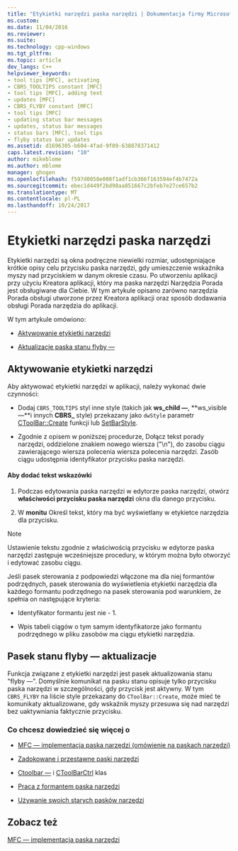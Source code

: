 ```yaml
---
title: "Etykietki narzędzi paska narzędzi | Dokumentacja firmy Microsoft"
ms.custom: 
ms.date: 11/04/2016
ms.reviewer: 
ms.suite: 
ms.technology: cpp-windows
ms.tgt_pltfrm: 
ms.topic: article
dev_langs: C++
helpviewer_keywords:
- tool tips [MFC], activating
- CBRS_TOOLTIPS constant [MFC]
- tool tips [MFC], adding text
- updates [MFC]
- CBRS_FLYBY constant [MFC]
- tool tips [MFC]
- updating status bar messages
- updates, status bar messages
- status bars [MFC], tool tips
- flyby status bar updates
ms.assetid: d1696305-b604-4fad-9f09-638878371412
caps.latest.revision: "10"
author: mikeblome
ms.author: mblome
manager: ghogen
ms.openlocfilehash: f597d0058e008f1adf1cb366f163594ef4b7472a
ms.sourcegitcommit: ebec1d449f2bd98aa851667c2bfeb7e27ce657b2
ms.translationtype: MT
ms.contentlocale: pl-PL
ms.lasthandoff: 10/24/2017
---
```

# <a name="toolbar-tool-tips"></a>Etykietki narzędzi paska narzędzi
Etykietki narzędzi są okna podręczne niewielki rozmiar, udostępniające krótkie opisy celu przycisku paska narzędzi, gdy umieszczenie wskaźnika myszy nad przyciskiem w danym okresie czasu. Po utworzeniu aplikacji przy użyciu Kreatora aplikacji, który ma paska narzędzi Narzędzia Porada jest obsługiwane dla Ciebie. W tym artykule opisano zarówno narzędzia Porada obsługi utworzone przez Kreatora aplikacji oraz sposób dodawania obsługi Porada narzędzia do aplikacji.  
  
 W tym artykule omówiono:  
  
-   [Aktywowanie etykietki narzędzi](#_core_activating_tool_tips)  
  
-   [Aktualizacje paska stanu flyby —](#_core_fly_by_status_bar_updates)  
  
##  <a name="_core_activating_tool_tips"></a>Aktywowanie etykietki narzędzi  
 Aby aktywować etykietki narzędzi w aplikacji, należy wykonać dwie czynności:  
  
-   Dodaj `CBRS_TOOLTIPS` styl inne style (takich jak **ws_child —**, **ws_visible —**i innych **CBRS_** style) przekazany jako `dwStyle` parametr [ CToolBar::Create](../mfc/reference/ctoolbar-class.md#create) funkcji lub [SetBarStyle](../mfc/reference/ccontrolbar-class.md#setbarstyle).  
  
-   Zgodnie z opisem w poniższej procedurze, Dołącz tekst porady narzędzi, oddzielone znakiem nowego wiersza ("\n"), do zasobu ciągu zawierającego wiersza polecenia wiersza polecenia narzędzi. Zasób ciągu udostępnia identyfikator przycisku paska narzędzi.  
  
#### <a name="to-add-the-tool-tip-text"></a>Aby dodać tekst wskazówki  
  
1.  Podczas edytowania paska narzędzi w edytorze paska narzędzi, otwórz **właściwości przycisku paska narzędzi** okna dla danego przycisku.  
  
2.  W **monitu** Określ tekst, który ma być wyświetlany w etykietce narzędzia dla przycisku.  
  
> [!NOTE]
>  Ustawienie tekstu zgodnie z właściwością przycisku w edytorze paska narzędzi zastępuje wcześniejsze procedury, w którym można było otworzyć i edytować zasobu ciągu.  
  
 Jeśli pasek sterowania z podpowiedzi włączone ma dla niej formantów podrzędnych, pasek sterowania do wyświetlenia etykietki narzędzia dla każdego formantu podrzędnego na pasek sterowania pod warunkiem, że spełnia on następujące kryteria:  
  
-   Identyfikator formantu jest nie - 1.  
  
-   Wpis tabeli ciągów o tym samym identyfikatorze jako formantu podrzędnego w pliku zasobów ma ciągu etykietki narzędzia.  
  
##  <a name="_core_fly_by_status_bar_updates"></a>Pasek stanu flyby — aktualizacje  
 Funkcja związane z etykietki narzędzi jest pasek aktualizowania stanu "flyby —". Domyślnie komunikat na pasku stanu opisuje tylko przycisku paska narzędzi w szczególności, gdy przycisk jest aktywny. W tym `CBRS_FLYBY` na liście style przekazany do `CToolBar::Create`, może mieć te komunikaty aktualizowane, gdy wskaźnik myszy przesuwa się nad narzędzi bez uaktywniania faktycznie przycisku.  
  
### <a name="what-do-you-want-to-know-more-about"></a>Co chcesz dowiedzieć się więcej o  
  
-   [MFC — implementacja paska narzędzi (omówienie na paskach narzędzi)](../mfc/mfc-toolbar-implementation.md)  
  
-   [Zadokowane i przestawne paski narzędzi](../mfc/docking-and-floating-toolbars.md)  
  
-   [Ctoolbar —](../mfc/reference/ctoolbar-class.md) i [CToolBarCtrl](../mfc/reference/ctoolbarctrl-class.md) klas  
  
-   [Praca z formantem paska narzędzi](../mfc/working-with-the-toolbar-control.md)  
  
-   [Używanie swoich starych pasków narzędzi](../mfc/using-your-old-toolbars.md)  
  
## <a name="see-also"></a>Zobacz też  
 [MFC — implementacja paska narzędzi](../mfc/mfc-toolbar-implementation.md)

